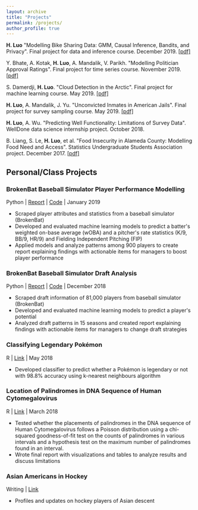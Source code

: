 ```yaml
---
layout: archive
title: "Projects"
permalink: /projects/
author_profile: true
---
```


**H. Luo** "Modelling Bike Sharing Data: GMM, Causal Inference, Bandits, and Privacy". Final project for data and inference course. December 2019. [[pdf]](https:/hLuo27.github.io/files/bikes.pdf)

Y. Bhate, A. Kotak, **H. Luo**, A. Mandalik, V. Parikh. "Modelling Politician Approval Ratings". Final project for time series course. November 2019. [[pdf]](https:/hLuo27.github.io/files/approval_ratings.pdf)

S. Damerdji, **H. Luo**. "Cloud Detection in the Arctic". Final project for machine learning course. May 2019. [[pdf]](https:/hLuo27.github.io/files/cloud_detection.pdf)

**H. Luo**, A. Mandalik, J. Yu. "Unconvicted Inmates in American Jails". Final project for survey sampling course. May 2019. [[pdf]](https:/hLuo27.github.io/files/sampling.pdf)

**H. Luo**, A. Wu. "Predicting Well Functionality: Limitations of Survey Data". WellDone data science internship project. October 2018. 

B. Liang, S. Le, **H. Luo**, et al. "Food Insecurity in Alameda County: Modelling Food Need and Access". Statistics Undergraduate Students Association project. December 2017. [[pdf]](https://susa.berkeley.edu/dataconsulting/food-insecurity)

## Personal/Class Projects

### BrokenBat Baseball Simulator Player Performance Modelling
Python | [Report](https://github.com/hLuo27/broken_bat/blob/master/player_performance/player_performance_report.pdf) | [Code](https://github.com/hLuo27/broken_bat/tree/master/player_performance) | January 2019
-	Scraped player attributes and statistics from a baseball simulator (BrokenBat)
-	Developed and evaluated machine learning models to predict a batter's weighted on-base average (wOBA) and a pitcher's rate statistics (K/9, BB/9, HR/9) and Fielding Independent Pitching (FIP) 
-	Applied models and analyze patterns among 900 players to create report explaining findings with actionable items for managers to boost player performance

### BrokenBat Baseball Simulator Draft Analysis
Python | [Report](https://github.com/hLuo27/broken_bat/blob/master/draft/draft_report.pdf) | [Code](https://github.com/hLuo27/broken_bat/tree/master/draft) | December 2018
-	Scraped draft information of 81,000 players from baseball simulator (BrokenBat)
-	Developed and evaluated machine learning models to predict a player's potential
-	Analyzed draft patterns in 15 seasons and created report explaining findings with actionable items for managers to change draft strategies

### Classifying Legendary Pokémon
R | [Link](https://github.com/hLuo27/pokemon/blob/master/classify_legenday_pokemon_report.md) | May 2018
- Developed classifier to predict whether a Pokémon is legendary or not with 98.8% accuracy using k-nearest neighbours algorithm 

### Location of Palindromes in DNA Sequence of Human Cytomegalovirus
R | [Link](https://github.com/hLuo27/DNA_palindromes/blob/master/dna_palindromes.md) | March 2018
- Tested whether the placements of palindromes in the DNA sequence of Human Cytomegalovirus follows a Poisson distribution using a chi-squared goodness-of-fit test on the counts of palindromes in various intervals and a hypothesis test on the maximum number of palindromes found in an interval.
- Wrote final report with visualizations and tables to analyze results and discuss limitations

### Asian Americans in Hockey
Writing | [Link](https://asianamericanhockey.home.blog)
- Profiles and updates on hockey players of Asian descent